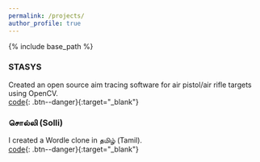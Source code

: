 ```yaml
---
permalink: /projects/
author_profile: true
---
```


{% include base_path %}

### STASYS  
Created an open source aim tracing software for air pistol/air rifle targets using OpenCV.  
[code](https://github.com/msundarmsa/stasys-tauri){: .btn--danger}{:target="_blank"}

### சொல்லி (Solli)   
I created a Wordle clone in தமிழ் (Tamil).  
[code](https://github.com/msundarmsa/solli){: .btn--danger}{:target="_blank"}